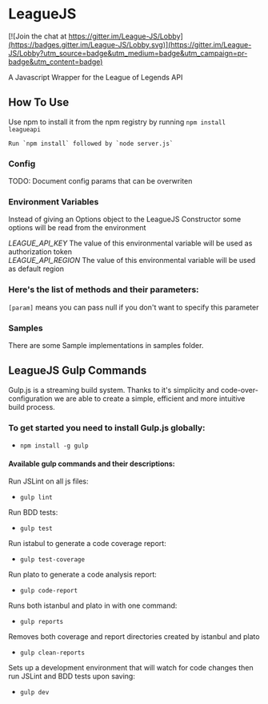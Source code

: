 LeagueJS
========

[![Join the chat at https://gitter.im/League-JS/Lobby](https://badges.gitter.im/League-JS/Lobby.svg)](https://gitter.im/League-JS/Lobby?utm_source=badge&utm_medium=badge&utm_campaign=pr-badge&utm_content=badge)

A Javascript Wrapper for the League of Legends API

## How To Use

Use npm to install it from the npm registry by running `npm install leagueapi`

```
Run `npm install` followed by `node server.js`
```

### Config

TODO: Document config params that can be overwriten

### Environment Variables
Instead of giving an Options object to the LeagueJS Constructor some options will be read from the environment

*LEAGUE_API_KEY* The value of this environmental variable will be used as authorization token  
*LEAGUE_API_REGION* The value of this environmental variable will be used as default region

### Here's the list of methods and their parameters:
`[param]` means you can pass null if you don't want to specify this parameter


### Samples
There are some Sample implementations in samples folder.

## LeagueJS Gulp Commands

Gulp.js is a streaming build system. Thanks to it's simplicity and code-over-configuration
we are able to create a simple, efficient and more intuitive build process.

### To get started you need to install Gulp.js globally:
- `npm install -g gulp`

#### Available gulp commands and their descriptions:

Run JSLint on all js files: 

- `gulp lint`
	
Run BDD tests:

- `gulp test`
	
Run istabul to generate a code coverage report:

- `gulp test-coverage`
	
Run plato to generate a code analysis report:

- `gulp code-report`
	
Runs both istanbul and plato in with one command:

- `gulp reports`
	
Removes both coverage and report directories created by istanbul and plato

- `gulp clean-reports`
	
Sets up a development environment that will watch for code changes then run JSLint and BDD tests upon saving:

- `gulp dev`
